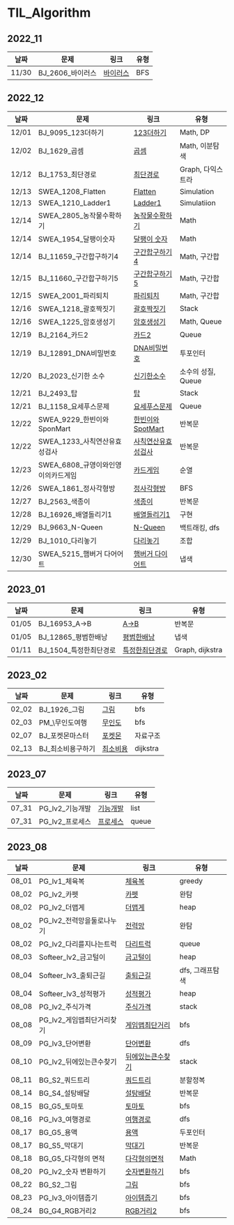 # TIL_Algorithm

## 2022_11

| 날짜  | 문제              | 링크                                            | 유형 |
| ----- | ----------------- | ----------------------------------------------- | ---- |
| 11/30 | BJ_2606\_바이러스 | [바이러스](2022_11/2022_11_30/BJ_바이러스.java) | BFS  |

## 2022_12

| 날짜  | 문제                                | 링크                                                                  | 유형               |
| ----- | ----------------------------------- | --------------------------------------------------------------------- | ------------------ |
| 12/01 | BJ_9095_123더하기                   | [123더하기](2022_12/2022_12_01/BJ_123더하기.java)                     | Math, DP           |
| 12/02 | BJ_1629\_곱셈                       | [곱셈](2022_12/2022_12_02/BJ_곱셈.java)                               | Math, 이분탐색     |
| 12/12 | BJ_1753\_최단경로                   | [최단경로](2022_12/2022_12_12/BJ_최단경로.java)                       | Graph, 다익스트라  |
| 12/13 | SWEA_1208_Flatten                   | [Flatten](2022_12/2022_12_13/SWEA_Flatten.java)                       | Simulation         |
| 12/13 | SWEA_1210_Ladder1                   | [Ladder1](2022_12/2022_12_13/SWEA_Ladder1.java)                       | Simulatiion        |
| 12/14 | SWEA_2805\_농작물수확하기           | [농작물수확하기](2022_12/2022_12_14/SWEA_농작물수확하기.java)         | Math               |
| 12/14 | SWEA_1954\_달팽이숫자               | [달팽이 숫자](2022_12/2022_12_14/SWEA_달팽이숫자.java)                | Math               |
| 12/14 | BJ_11659\_구간합구하기4             | [구간합구하기 4](2022_12/2022_12_14/BJ_구간합구하기4.java)            | Math, 구간합       |
| 12/15 | BJ_11660\_구간합구하기5             | [구간합구하기 5](2022_12/2022_12_15/BJ_구간합구하기5.java)            | Math, 구간합       |
| 12/15 | SWEA_2001\_파리퇴치                 | [파리퇴치](2022_12/2022_12_15/SWEA_파리퇴치.java)                     | Math, 구간합       |
| 12/16 | SWEA_1218\_괄호짝짓기               | [괄호짝짓기](2022_12/2022_12_16/SWEA_괄호짝짓기.java)                 | Stack              |
| 12/16 | SWEA_1225\_암호생성기               | [암호생성기](2022_12/2022_12_16/SWEA_암호생성기.java)                 | Math, Queue        |
| 12/19 | BJ_2164\_카드2                      | [카드2](2022_12/2022_12_19/BJ_카드2.java)                             | Queue              |
| 12/19 | BJ_12891_DNA비밀번호                | [DNA비밀번호](2022_12/2022_12_19/BJ_DNA비밀번호.java)                 | 투포인터           |
| 12/20 | BJ_2023\_신기한 소수                | [신기한소수](2022_12/2022_12_20/BJ_신기한소수.java)                   | 소수의 성질, Queue |
| 12/21 | BJ_2493\_탑                         | [탑](2022_12/2022_12_21/BJ_탑.java)                                   | Stack              |
| 12/21 | BJ_1158\_요세푸스문제               | [요세푸스문제](2022_12/2022_12_21/BJ_요세푸스.java)                   | Queue              |
| 12/22 | SWEA_9229\_한빈이와SponMart         | [한빈이와SpotMart](2022_12/2022_12_22/SWEA_한빈이와SpotMart.java)     | 반복문             |
| 12/22 | SWEA_1233\_사칙연산유효성검사       | [사칙연산유효성검사](2022_12/2022_12_22/SWEA_사칙연산유효성검사.java) | 반복문             |
| 12/23 | SWEA_6808\_규영이와인영이의카드게임 | [카드게임](2022_12/2022_12_23/SWEA_규영이와인영이의카드게임.java)     | 순열               |
| 12/26 | SWEA_1861\_정사각형방               | [정사각형방](2022_12/2022_12_26/SWEA_정사각형방.java)                 | BFS                |
| 12/27 | BJ_2563\_색종이                     | [색종이](2022_12/2022_12_27/BJ_색종이.java)                           | 반복문             |
| 12/28 | BJ_16926\_배열돌리기1               | [배열돌리기1](2022_12/2022_12_28/BJ_배열돌리기1.java)                 | 구현               |
| 12/29 | BJ_9663_N-Queen                     | [N-Queen](2022_12/2022_12_29/BJ_NQueen.java)                          | 백트래킹, dfs      |
| 12/29 | BJ_1010\_다리놓기                   | [다리놓기](2022_12/2022_12_29/BJ_다리놓기.java)                       | 조합               |
| 12/30 | SWEA_5215\_햄버거 다어어트          | [햄버거 다이어트](2022_12/2022_12_30/SWEA_햄버거다이어트.java)        | 냅색               |

## 2023_01

| 날짜  | 문제                    | 링크                                                   | 유형            |
| ----- | ----------------------- | ------------------------------------------------------ | --------------- |
| 01/05 | BJ_16953_A->B           | [A->B](2023_01/01_05/BJ_AB.java)                       | 반복문          |
| 01/05 | BJ_12865\_평범한배낭    | [평범한배낭](2023_01/01_05/BJ_평범한배낭.java)         | 냅색            |
| 01/11 | BJ_1504\_특정한최단경로 | [특정한최단경로](2023_01/01_11/BJ_특정한최단경로.java) | Graph, dijkstra |

## 2023_02

| 날짜  | 문제               | 링크                                             | 유형     |
| ----- | ------------------ | ------------------------------------------------ | -------- |
| 02_02 | BJ_1926\_그림      | [그림](2023_02/02_02/BJ_그림.java)               | bfs      |
| 02_03 | PM\_\무인도여행    | [무인도](2023_02/02_03/PM_무인도.java)           | bfs      |
| 02_07 | BJ\_포켓몬마스터   | [포켓몬](2023_02/02_07/BJ_포켓몬.java)           | 자료구조 |
| 02_13 | BJ\_최소비용구하기 | [최소비용](2023_02/02_13/BJ_최소비용구하기.java) | dijkstra |

## 2023_07

| 날짜  | 문제             | 링크                                                       | 유형  |
| ----- | ---------------- | ---------------------------------------------------------- | ----- |
| 07_31 | PG_lv2\_기능개발 | [기능개발](프로그래머스/lv2/42586. 기능개발/기능개발.java) | list  |
| 07_31 | PG_lv2\_프로세스 | [프로세스](프로그래머스/lv2/42587. 프로세스/프로세스.java) | queue |

## 2023_08

| 날짜  | 문제                       | 링크                                                                                | 유형            |
| ----- | -------------------------- | ----------------------------------------------------------------------------------- | --------------- |
| 08_01 | PG_lv1\_체육복             | [체육복](프로그래머스/lv1/42862. 체육복/체육복.java)                                | greedy          |
| 08_02 | PG_lv2\_카펫               | [카펫](프로그래머스/lv2/42842. 카펫/카펫.java)                                      | 완탐            |
| 08_02 | PG_lv2\_더맵게             | [더맵게](프로그래머스/lv2/42626. 더 맵게/더맵게.java)                               | heap            |
| 08_02 | PG_lv2\_전력망을둘로나누기 | [전력망](프로그래머스/lv2/86971. 전력망을 둘로 나누기/전력망.java)                  | 완탐            |
| 08_02 | PG_lv2\_다리를지나는트럭   | [다리트럭](프로그래머스/lv2/42583. 다리를 지나는 트럭/다리트럭.java)                | queue           |
| 08_03 | Softeer_lv2\_금고털이      | [금고털이](소프티어/lv2/금고털이/금고털이.java)                                     | heap            |
| 08_04 | Softeer_lv3\_출퇴근길      | [출퇴근길](소프티어/lv3/출퇴근길/출퇴근길.java)                                     | dfs, 그래프탐색 |
| 08_04 | Softeer_lv3\_성적평가      | [성적평가](소프티어/lv3/성적평가/성적평가.java)                                     | heap            |
| 08_08 | PG_lv2\_주식가격           | [주식가격](프로그래머스/lv2/42584. 주식가격/주식가격.java)                          | stack           |
| 08_08 | PG_lv2\_게임맵최단거리찾기 | [게임맵최단거리](프로그래머스/lv2/1844. 게임 맵 최단거리/게임최단.java)             | bfs             |
| 08_09 | PG_lv3\_단어변환           | [단어변환](프로그래머스/lv3/43163. 단어 변환/단어변환.java)                         | dfs             |
| 08_10 | PG_lv2\_뒤에있는큰수찾기   | [뒤에있는큰수찾기](프로그래머스/unrated/154539. 뒤에 있는 큰 수 찾기/큰수찾기.java) | stack           |
| 08_11 | BG_S2\_쿼드트리            | [쿼드트리](백준/Silver/1992. 쿼드트리/쿼드트리.java)                                | 분할정복        |
| 08_14 | BG_S4\_설탕배달            | [설탕배달](백준/Silver/2839. 설탕 배달/설탕배달.java)                               | 반복문          |
| 08_15 | BG_G5\_토마토              | [토마토](백준/Gold/7569. 토마토/토마토.java)                                        | bfs             |
| 08_16 | PG_lv3\_여행경로           | [여행경로](프로그래머스/lv3/43164. 여행경로/여행경로.java)                          | dfs             |
| 08_17 | BG_G5\_용액                | [용액](백준/Gold/2467. 용액/용액.java)                                              | 두포인터        |
| 08_17 | BG_S5\_막대기              | [막대기](백준/Silver/1094. 막대기/막대기.java)                                      | 반복문          |
| 08_18 | BG_G5\_다각형의 면적       | [다각형의면적](백준/Gold/2166. 다각형의 면적/다각형.java)                           | Math            |
| 08_20 | PG_lv2\_숫자 변환하기      | [숫자변환하기](프로그래머스/unrated/154538. 숫자 변환하기/숫자.java)                | bfs             |
| 08_22 | BG_S2\_그림                | [그림](백준/Silver/1926. 그림/그림.java)                                            | bfs             |
| 08_23 | PG_lv3\_아이템줍기         | [아이템줍기](프로그래머스/lv3/87694. 아이템 줍기/아이템.java)                       | bfs             |
| 08_24 | BG_G4_RGB거리2             | [RGB거리2](백준/Gold/17404. RGB거리 2/RGB.java)                                     | bfs             |
